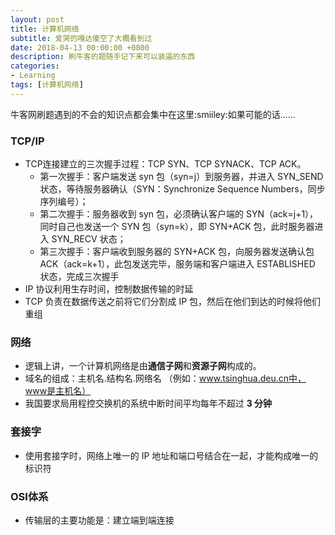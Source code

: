 ```yaml
---
layout: post
title: 计算机网络
subtitle: 爱哭的嘎达傻空了大概看到过
date: 2018-04-13 00:00:00 +0800
description: 刷牛客的题随手记下来可以装逼的东西
categories:
- Learning
tags: [计算机网络] 
---
```



牛客网刷题遇到的不会的知识点都会集中在这里:smiiley:如果可能的话……

### TCP/IP

+ TCP连接建立的三次握手过程：TCP SYN、TCP SYNACK、TCP ACK。
	+ 第一次握手：客户端发送 syn 包（syn=j）到服务器，并进入 SYN_SEND 状态，等待服务器确认（SYN：Synchronize Sequence Numbers，同步序列编号）；
	+ 第二次握手：服务器收到 syn 包，必须确认客户端的 SYN（ack=j+1），同时自己也发送一个 SYN 包（syn=k），即 SYN+ACK 包，此时服务器进入 SYN_RECV 状态；
	+ 第三次握手：客户端收到服务器的 SYN+ACK 包，向服务器发送确认包 ACK（ack=k+1），此包发送完毕，服务端和客户端进入 ESTABLISHED 状态，完成三次握手
+ IP 协议利用生存时间，控制数据传输的时延
+ TCP 负责在数据传送之前将它们分割成 IP 包，然后在他们到达的时候将他们重组


### 网络

+ 逻辑上讲，一个计算机网络是由**通信子网**和**资源子网**构成的。
+ 域名的组成：主机名.结构名.网络名 （例如：www.tsinghua.deu.cn中，www是主机名）
+ 我国要求局用程控交换机的系统中断时间平均每年不超过 **3 分钟**

### 套接字

+ 使用套接字时，网络上唯一的 IP 地址和端口号结合在一起，才能构成唯一的标识符

### OSI体系

+ 传输层的主要功能是：建立端到端连接

